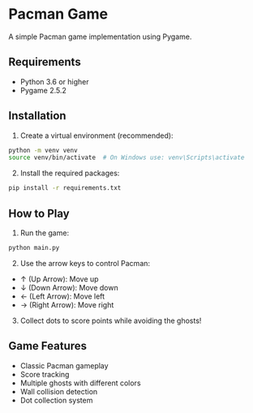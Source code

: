 # Pacman Game

A simple Pacman game implementation using Pygame.

## Requirements

- Python 3.6 or higher
- Pygame 2.5.2

## Installation

1. Create a virtual environment (recommended):
```bash
python -m venv venv
source venv/bin/activate  # On Windows use: venv\Scripts\activate
```

2. Install the required packages:
```bash
pip install -r requirements.txt
```

## How to Play

1. Run the game:
```bash
python main.py
```

2. Use the arrow keys to control Pacman:
- ↑ (Up Arrow): Move up
- ↓ (Down Arrow): Move down
- ← (Left Arrow): Move left
- → (Right Arrow): Move right

3. Collect dots to score points while avoiding the ghosts!

## Game Features

- Classic Pacman gameplay
- Score tracking
- Multiple ghosts with different colors
- Wall collision detection
- Dot collection system